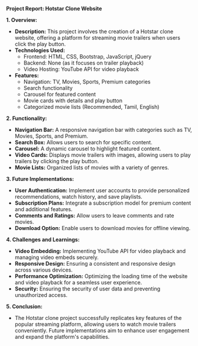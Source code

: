 **Project Report: Hotstar Clone Website**

**1. Overview:**
   - **Description:** This project involves the creation of a Hotstar clone website, offering a platform for streaming movie trailers when users click the play button.
   - **Technologies Used:**
      - Frontend: HTML, CSS, Bootstrap, JavaScript, jQuery
      - Backend: None (as it focuses on trailer playback)
      - Video Hosting: YouTube API for video playback
   - **Features:**
      - Navigation: TV, Movies, Sports, Premium categories
      - Search functionality
      - Carousel for featured content
      - Movie cards with details and play button
      - Categorized movie lists (Recommended, Tamil, English)

**2. Functionality:**
   - **Navigation Bar:** A responsive navigation bar with categories such as TV, Movies, Sports, and Premium.
   - **Search Box:** Allows users to search for specific content.
   - **Carousel:** A dynamic carousel to highlight featured content.
   - **Video Cards:** Displays movie trailers with images, allowing users to play trailers by clicking the play button.
   - **Movie Lists:** Organized lists of movies with a variety of genres.

**3. Future Implementations:**
   - **User Authentication:** Implement user accounts to provide personalized recommendations, watch history, and save playlists.
   - **Subscription Plans:** Integrate a subscription model for premium content and additional features.
   - **Comments and Ratings:** Allow users to leave comments and rate movies.
   - **Download Option:** Enable users to download movies for offline viewing.

**4. Challenges and Learnings:**
   - **Video Embedding:** Implementing YouTube API for video playback and managing video embeds securely.
   - **Responsive Design:** Ensuring a consistent and responsive design across various devices.
   - **Performance Optimization:** Optimizing the loading time of the website and video playback for a seamless user experience.
   - **Security:** Ensuring the security of user data and preventing unauthorized access.

**5. Conclusion:**
   - The Hotstar clone project successfully replicates key features of the popular streaming platform, allowing users to watch movie trailers conveniently. Future implementations aim to enhance user engagement and expand the platform's capabilities.
